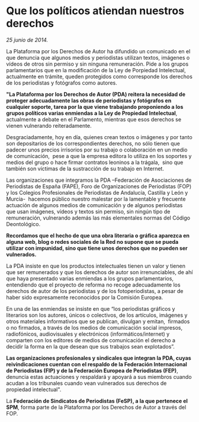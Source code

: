 # Que los políticos atiendan nuestros derechos

*25 junio de 2014.*

La Plataforma por los Derechos de Autor ha difundido un comunicado en el que denuncia que algunos medios y periodistas utilizan textos, imágenes o vídeos de otros sin permiso y sin ninguna remuneración. Pide a los grupos parlamentarios que en la modificación de la Ley de Porpiedad Intelectual, actualmente en trámite, queden protegidos como corresponde los derechos de los periodistas y fotógrafos como autores.

**"La Plataforma por los Derechos de Autor (PDA) reitera la necesidad de proteger adecuadamente las obras de periodistas y fotógrafos en cualquier soporte, tarea por la que viene trabajando proponiendo a los grupos políticos varias enmiendas a la Ley de Propiedad Intelectual**, actualmente a debate en el Parlamento, mientras que esos derechos se vienen vulnerando reiteradamente.

Desgraciadamente, hoy en día, quienes crean textos o imágenes y por tanto son depositarios de los correspondientes derechos, no sólo tienen que padecer unos precios irrisorios por su trabajo o colaboración en un medio de comunicación,  pese a que la empresa editora lo utiliza en los soportes y medios del grupo o hace firmar contratos leoninos a la trágala,  sino que también son víctimas de la sustracción de su trabajo en Internet.

Las organizaciones que integramos la PDA –Federación de Asociaciones de Periodistas de España (FAPE), Foro de Organizaciones de Periodistas (FOP) y los Colegios Profesionales de Periodistas de Andalucía, Castilla y León y Murcia-  hacemos público nuestro malestar por la lamentable y frecuente actuación de algunos medios de comunicación y de algunos periodistas  que usan imágenes, vídeos y textos sin permiso, sin ningún tipo de remuneración, vulnerando además las más elementales normas del Código Deontológico.

**Recordamos que el hecho de que una obra literaria o gráfica aparezca en alguna web, blog o redes sociales de la Red no supone que se pueda utilizar con impunidad, sino que tiene unos derechos que no pueden ser vulnerados.**

La PDA insiste en que los productos intelectuales tienen un valor y tienen que ser remunerados y que los derechos de autor son irrenunciables, de ahí que haya presentado varias enmiendas a los grupos parlamentarios, entendiendo que el proyecto de reforma no recoge adecuadamente los derechos de autor de los periodistas y de los fotoperiodistas, a pesar de haber sido expresamente reconocidos por la Comisión Europea.

En una de las enmiendas se insiste en que “los periodistas gráficos y literarios son los autores, únicos o colectivos, de los artículos, imágenes y otros materiales informativos que se publican, divulgan y emitan,  firmados o no firmados, a través de los medios de comunicación social impresos, radiofónicos, audiovisuales y electrónicos (informáticos/internet) y comparten con los editores de medios de comunicación el derecho a decidir la forma en la que desean que sus trabajos sean explotados”.

**Las organizaciones profesionales y sindicales que integran la PDA, cuyas reivindicaciones cuentan con el respaldo de la Federación Internacional de Periodistas (FIP) y de la Federación Europea de Periodistas (FEP)**,  denuncia estas actuaciones y respaldará y apoyará a sus miembros cuando acudan a los tribunales cuando vean vulnerados sus derechos de propiedad intelectual".

La **Federación de Sindicatos de Periodistas (FeSP), a la que pertenece el SPM**, forma parte de la Plataforma por los Derechos de Autor a través del FOP.

